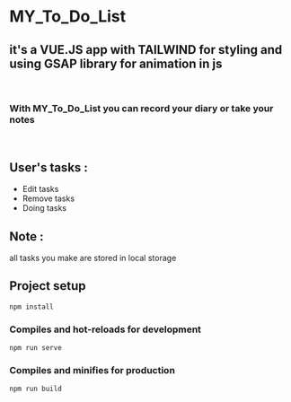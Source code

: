 # MY_To_Do_List
<h2>it's a VUE.JS app with TAILWIND for styling and using GSAP library for animation in js</h2>
<br>
<h3>With MY_To_Do_List you can record your diary or take your notes</h3>
<br>
<h2>User's tasks :</h2>
<ul>
  <li>Edit tasks</li>
  <li>Remove tasks</li>
  <li>Doing tasks</li>
</ul>
<h2>Note :</h2>
all tasks you make are stored in local storage

## Project setup
```
npm install
```

### Compiles and hot-reloads for development
```
npm run serve
```

### Compiles and minifies for production
```
npm run build
```
